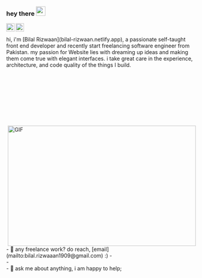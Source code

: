 ### hey there <img src="https://media.giphy.com/media/hvRJCLFzcasrR4ia7z/giphy.gif" width="25px">
<!-- <a href="https://www.instagram.com/abhishknads/">
  <img align="left" alt="Abhishek's Instagram" width="22px" src="https://raw.githubusercontent.com/hussainweb/hussainweb/main/icons/instagram.png" />
</a> -->
<!-- <a href="https://discord.gg/XTW52Kt">
  <img align="left" alt="Abhishek's Discord" width="22px" src="https://raw.githubusercontent.com/peterthehan/peterthehan/master/assets/discord.svg" />
</a> -->
<!-- <a href="https://twitter.com/abhisheknaiidu">
  <img align="left" alt="Abhishek Naidu | Twitter" width="22px" src="https://raw.githubusercontent.com/peterthehan/peterthehan/master/assets/twitter.svg" />
</a> -->
<a href="hthttps://www.linkedin.com/in/b-i-l-a-l-r-i-z-w-a-n-4a68ab199/">
  <img align="left" alt="Bilal LinkedIN" width="22px" src="https://raw.githubusercontent.com/peterthehan/peterthehan/master/assets/linkedin.svg" />
</a>
<a href="https://codepen.io/your-work/">
  <img align="left" alt="Bilal Codepen" width="22px" src="https://i.postimg.cc/TwkrN1Wv/images.png" />
</a>
<br/>
<br/>
hi, i'm [Bilal Rizwaan](bilal-rizwaan.netlify.app), a passionate self-taught front end developer and recently start freelancing  software engineer from Pakistan. my passion for Website  lies with dreaming up ideas and making them come true with elegant interfaces. i take great care in the experience, architecture, and code quality of the things I build.
<br/>
<br/>
<br/>
<br/><br/>
<br/><br/>
<br/><br/>
<br/>
<img align="right" alt="GIF" src="https://i.postimg.cc/RZfjH6WF/360-F-313404541-e9-YZ3pht6o-EEk-MXuhx-Tboq-XA2-B2-Sh-Nn-C.jpg" width="500" height="320" />
<br/>
<br/>
- 💼 any freelance work? do reach, [email](mailto:bilal.rizwaaan1909@gmail.com) :)
- <br/>
- <br/>
- 💬 ask me about anything, i am happy to help;
